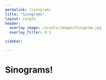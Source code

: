 ```yaml
---
permalink: /sinogram/
title: "Sinograms"
layout: single
header:
  overlay_image: /assets/images/Sinogram.jpg
  overlay_filter: 0.5

sidebar:

---
```


# Sinograms!


[](/assets/images/Projects/Sinogram/Simple_Sinogram_Animation_Recon_Fixed.gif)

